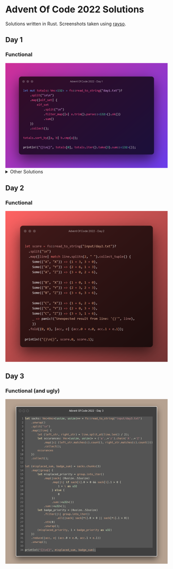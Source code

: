 # Advent Of Code 2022 Solutions

Solutions written in Rust. Screenshots taken using [rayso](https://ray.so/).

## Day 1
### Functional
<img src="images/day1_functional.png" />

<details>
<summary>Other Solutions</summary>

### Progressive Scan
<img src="images/day1_progscan.png" />
</details>

## Day 2
### Functional
<img src="images/day2_functional.png" />

## Day 3
### Functional (and ugly)
<img src="images/day3_ugly.png" />